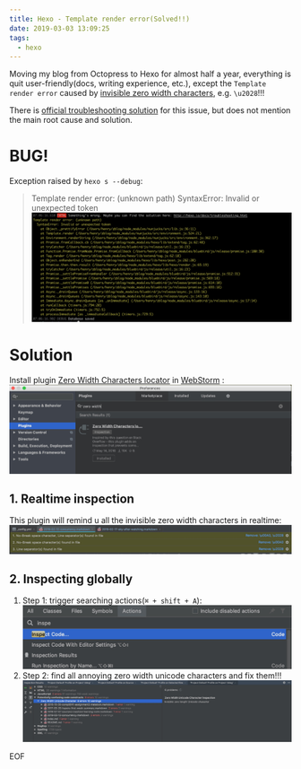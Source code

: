 ```yaml
---
title: Hexo - Template render error(Solved!!)
date: 2019-03-03 13:09:25
tags:
  - hexo
---
```


Moving my blog from Octopress to Hexo for almost half a year, everything is quit user-friendly(docs, writing experience, etc.), except the `Template render error` caused by [invisible zero width characters](https://en.wikipedia.org/wiki/Zero-width_space), e.g. `\u2028`!!!   

There is [official troubleshooting solution](https://hexo.io/docs/troubleshooting.html#Template-render-error) for this issue, but does not mention the main root cause and solution. 

<!--more-->

# BUG!   
Exception raised by `hexo s --debug`:   
> Template render error: (unknown path) 
>    SyntaxError: Invalid or unexpected token
![](../images/blog/190302_uwsgi_with_threading_bug/15515115013020.jpg)

# Solution
Install plugin [Zero Width Characters locator](https://plugins.jetbrains.com/plugin/7448-zero-width-characters-locator) in [WebStorm](https://www.jetbrains.com/webstorm/) :   
![](../images/blog/190302_uwsgi_with_threading_bug/15515120638235.jpg)

## 1. Realtime inspection
This plugin will remind u all the invisible zero width characters in realtime:   
![](../images/blog/190302_uwsgi_with_threading_bug/15515118874778.jpg)

## 2. Inspecting globally
1. Step 1: trigger searching actions(`⌘ + shift + A`):
![](../images/blog/190302_uwsgi_with_threading_bug/15515125320948.jpg)
2. Step 2: find all annoying zero width unicode characters and fix them!!!
![](../images/blog/190302_uwsgi_with_threading_bug/15515126741490.jpg)



EOF


